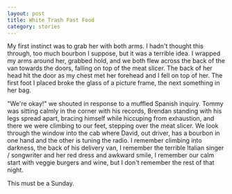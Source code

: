 ```yaml
---
layout: post
title: White Trash Fast Food
category: stories
---
```

My first instinct was to grab her with both arms. I hadn't thought this through, too much bourbon I suppose, but it was a terrible idea. I wrapped my arms around her, grabbed hold, and we both flew across the back of the van towards the doors, falling on top of the meat slicer. The back of her head hit the door as my chest met her forehead and I fell on top of her. The first foot I placed broke the glass of a picture frame, the next something in her bag.

"We're okay!" we shouted in response to a muffled Spanish inquiry. Tommy was sitting calmly in the corner with his records, Brendan standing with his legs spread apart, bracing himself while hiccuping from exhaustion, and there we were climbing to our feet, stepping over the meat slicer. We look through the window into the cab where David, out driver, has a bourbon in one hand and the other is tuning the radio. I remember climbing into darkness, the back of his delivery van, I remember the terrible Italian singer / songwriter and her red dress and awkward smile, I remember our calm start with veggie burgers and wine, but I don't remember the rest of that night.

This must be a Sunday.

